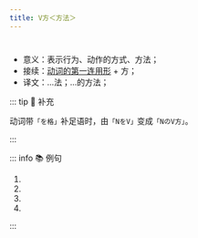 ```yaml
---
title: V方＜方法＞
---
```

                
# <grammer-content sentence='V[方/かた]＜方法＞' />

* 意义：表示行为、动作的方式、方法；
* 接续：[动词的第一连用形](../../verb.md#_2-动词第一连用形的常见用法) + 方；
* 译文：...法；...的方法；

::: tip :bookmark: 补充

动词带`「を格」`补足语时，由`「NをV」`变成`「NのV方」`。

:::

::: info :books: 例句

1. <grammer-content id='2-01-03-0' sentence='ギョーザの**[作り方/つくりかた]**は[家庭/かてい]によって[違い/ちがい]ます。' trans='饺子的做法因家庭而异。' />
2. <grammer-content id='2-01-03-1' sentence='[高橋/たかはし]さんは[北京/ぺきん]ダックの**[食べ方/だべかた]**を[知り/しり]ませんでした。' trans='高桥不知道北京烤鸭的吃法。' />
3. <grammer-content id='2-01-03-2' sentence='[図書館/としょかん]への**[行き方/いきかた]**を[教え/おしえ]てください。' trans='请告诉我去图书馆该怎么走？' />
4. <grammer-content id='2-01-03-3' sentence='[旅行/りょこう][会社/かいしゃ]の**[検索/けんさく]の[仕方/しかた]**を[説明/せつめい]しました。' trans='说明了旅行社的搜索方法。' />

:::
